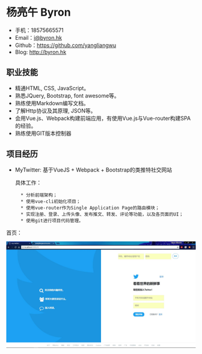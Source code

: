 # 杨亮午 Byron

* 手机：18575665571
* Email：i@byron.hk
* Github：https://github.com/yangliangwu
* Blog: http://byron.hk

## 职业技能

* 精通HTML, CSS, JavaScript。
* 熟悉JQuery, Bootstrap, font awesome等。
* 熟练使用Markdown编写文档。
* 了解Http协议及其原理, JSON等。
* 会用Vue.js、Webpack构建前端应用，有使用Vue.js与Vue-router构建SPA的经验。
* 熟练使用GIT版本控制器

## 项目经历

* MyTwitter: 基于VueJS + Webpack + Bootstrap的类推特社交网站

    具体工作：

        * 分析前端架构；
        * 使用vue-cli初始化项目；
        * 使用vue-router作为Single Application Page的路由模块；
        * 实现注册、登录、上传头像、发布推文、转发、评论等功能，以及各页面的UI；
        * 使用git进行项目代码管理。

首页：

![](https://raw.githubusercontent.com/yangliangwu/resume/master/demo.JPG)
